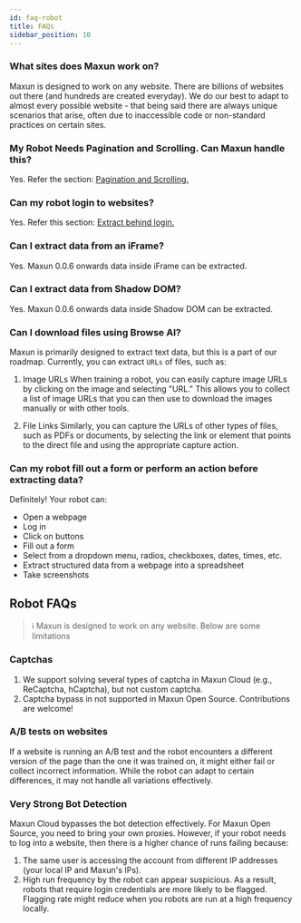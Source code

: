 ```yaml
---
id: faq-robot
title: FAQs
sidebar_position: 10
---
```

### What sites does Maxun work on?
Maxun is designed to work on any website. There are billions of websites out there (and hundreds are created everyday). We do our best to adapt to almost every possible website - that being said there are always unique scenarios that arise, often due to inaccessible code or non-standard practices on certain sites.

### My Robot Needs Pagination and Scrolling. Can Maxun handle this?
Yes. Refer the section: <a href="">Pagination and Scrolling.</a>

### Can my robot login to websites?
Yes. Refer this section: <a href="">Extract behind login.</a>

### Can I extract data from an iFrame?
Yes. Maxun 0.0.6 onwards data inside iFrame can be extracted.

### Can I extract data from Shadow DOM?
Yes. Maxun 0.0.6 onwards data inside Shadow DOM can be extracted.

### Can I download files using Browse AI?
Maxun is primarily designed to extract text data, but this is a part of our roadmap.
Currently, you can extract `URLs` of files, such as:
1. Image URLs
When training a robot, you can easily capture image URLs by clicking on the image and selecting "URL." This allows you to collect a list of image URLs that you can then use to download the images manually or with other tools.

2. File Links
Similarly, you can capture the URLs of other types of files, such as PDFs or documents, by selecting the link or element that points to the direct file and using the appropriate capture action.

### Can my robot fill out a form or perform an action before extracting data?
Definitely! Your robot can:
- Open a webpage
- Log in
- Click on buttons
- Fill out a form
- Select from a dropdown menu, radios, checkboxes, dates, times, etc.
- Extract structured data from a webpage into a spreadsheet
- Take screenshots

## Robot FAQs
> ℹ️ Maxun is designed to work on any website. Below are some limitations

### Captchas
1. We support solving several types of captcha in Maxun Cloud (e.g., ReCaptcha, hCaptcha), but not custom captcha.
2. Captcha bypass in not supported in Maxun Open Source. Contributions are welcome!

### A/B tests on websites
If a website is running an A/B test and the robot encounters a different version of the page than the one it was trained on, it might either fail or collect incorrect information. While the robot can adapt to certain differences, it may not handle all variations effectively.

### Very Strong Bot Detection
Maxun Cloud bypasses the bot detection effectively. For Maxun Open Source, you need to bring your own proxies. 
However, if your robot needs to log into a website, then there is a higher chance of runs failing because:
1. The same user is accessing the account from different IP addresses (your local IP and Maxun's IPs).
2. High run frequency by the robot can appear suspicious.
As a result, robots that require login credentials are more likely to be flagged.
Flagging rate might reduce when you robots are run at a high frequency locally.